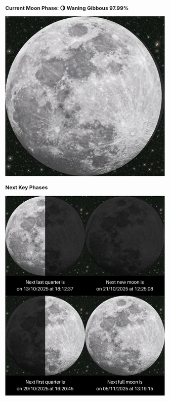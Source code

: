 ### Current Moon Phase: 🌖 Waning Gibbous 97.99%
![Moon Phase](moonphase.png)
### Next Key Phases
![Gallery](gallery.png)
